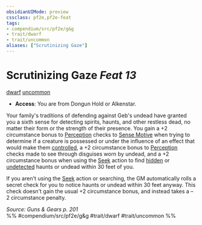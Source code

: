```yaml
---
obsidianUIMode: preview
cssclass: pf2e,pf2e-feat
tags:
- compendium/src/pf2e/g&g
- trait/dwarf
- trait/uncommon
aliases: ["Scrutinizing Gaze"]
---
```

# Scrutinizing Gaze  *Feat 13*  
[dwarf](dwarf.md "Dwarf Ancestry & Heritage Trait")  [uncommon](uncommon.md "Uncommon Rarity Trait")  

- **Access**: You are from Dongun Hold or Alkenstar.

Your family's traditions of defending against Geb's undead have granted you a sixth sense for detecting spirits, haunts, and other restless dead, no matter their form or the strength of their presence. You gain a +2 circumstance bonus to [Perception](skills.md#Perception) checks to [Sense Motive](sense-motive.md) when trying to determine if a creature is possessed or under the influence of an effect that would make them [controlled](conditions.md#Controlled), a +2 circumstance bonus to [Perception](skills.md#Perception) checks made to see through disguises worn by undead, and a +2 circumstance bonus when using the [Seek](seek.md) action to find [hidden](conditions.md#Hidden) or [undetected](conditions.md#Undetected) haunts or undead within 30 feet of you.

If you aren't using the [Seek](seek.md) action or searching, the GM automatically rolls a secret check for you to notice haunts or undead within 30 feet anyway. This check doesn't gain the usual +2 circumstance bonus, and instead takes a –2 circumstance penalty.

*Source: Guns & Gears p. 201*  
%% #compendium/src/pf2e/g&g #trait/dwarf #trait/uncommon %%